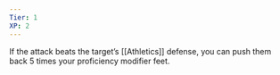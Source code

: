 ```yaml
---
Tier: 1
XP: 2
---
```


If the attack beats the target’s [[Athletics]]  defense, you can push them back 5 times your proficiency modifier feet.